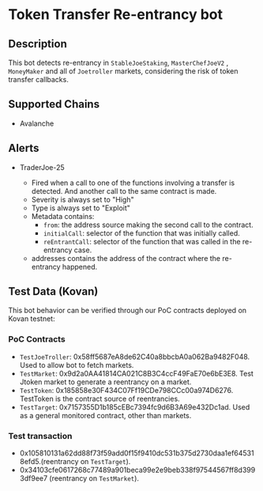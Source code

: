 # Token Transfer Re-entrancy bot

## Description

This bot detects re-entrancy in `StableJoeStaking`, `MasterChefJoeV2` , `MoneyMaker` and all of `Joetroller` markets, considering the risk of token transfer callbacks.

## Supported Chains

- Avalanche

## Alerts

- TraderJoe-25

  - Fired when a call to one of the functions involving a transfer is detected. And another call to the same contract is made.
  - Severity is always set to "High"
  - Type is always set to "Exploit"
  - Metadata contains:
    - `from`: the address source making the second call to the contract.
    - `initialCall`: selector of the function that was initially called.
    - `reEntrantCall`: selector of the function that was called in the re-entrancy case.
  - addresses contains the address of the contract where the re-entrancy happened.

## Test Data (Kovan)

This bot behavior can be verified through our PoC contracts deployed on Kovan testnet:

### PoC Contracts

- `TestJoeTroller`: 0x58ff5687eA8de62C40a8bbcbA0a062Ba9482F048. Used to allow bot to fetch markets.
- `TestMarket`: 0x9d2a0AA41814CA021C8B3C4ccF49FaE70e6bE3E8. Test Jtoken market to generate a reentrancy on a market.
- `TestToken`: 0x185858e30F434C07Ff19CDe798CCc00a974D6276. TestToken is the contract source of reentrancies.
- `TestTarget`: 0x7157355D1b185cEBc7394fc9d6B3A69e432Dc1ad. Used as a general monitored contract, other than markets.

### Test transaction

- 0x105810131a62dd88f73f59add0f15f9410dc531b375d2730daa1ef645318efd5.(reentrancy on `TestTarget`).
- 0x34103cfe0617268c77489a901beca99e2e9beb338f97544567ff8d3993df9ee7 (reentrancy on `TestMarket`).

